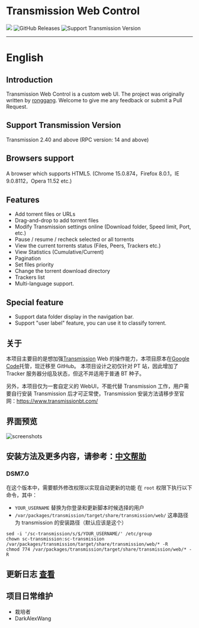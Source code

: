 # Transmission Web Control
![](https://img.shields.io/github/license/ronggang/transmission-web-control.svg)
![[GitHub Releases](https://github.com/transmission-web-control/transmission-web-control/releases)](https://img.shields.io/github/release/transmission-web-control/transmission-web-control.svg)
![Support Transmission Version](https://img.shields.io/badge/transmission-%3E=2.40%20(RPC%20%3E14)-green.svg)

---

# English

## Introduction

Transmission Web Control is a custom web UI. The project was originally written by [ronggang](https://github.com/ronggang/transmission-web-control).
Welcome to give me any feedback or submit a Pull Request.

## Support Transmission Version

Transmission 2.40 and above (RPC version: 14 and above)

## Browsers support

A browser which supports HTML5. (Chrome 15.0.874，Firefox 8.0.1，IE 9.0.8112，Opera 11.52 etc.)

## Features

- Add torrent files or URLs
- Drag-and-drop to add torrent files
- Modify Transmission settings online (Download folder, Speed limit, Port, etc.)
- Pause / resume / recheck selected or all torrents
- View the current torrents status (Files, Peers, Trackers etc.)
- View Statistics (Cumulative/Current)
- Pagination
- Set files priority
- Change the torrent download directory
- Trackers list
- Multi-language support.

## Special feature

- Support data folder display in the navigation bar.
- Support "user label" feature, you can use it to classify torrent.

<!--
## 国内镜像源
- https://gitee.com/culturist/transmission-web-control
-->

## 关于

本项目主要目的是想加强[Transmission](https://www.transmissionbt.com/) Web 的操作能力，本项目原本在[Google Code](https://code.google.com/p/transmission-control/)托管，现迁移至 GitHub。
本项目设计之初仅针对 PT 站，因此增加了 Tracker 服务器分组及状态，但这不并适用于普通 BT 种子。

另外，本项目仅为一套自定义的 WebUI，不能代替 Transmission 工作，用户需要自行安装 Transmission 后才可正常使，Transmission 安装方法请移步至官网：https://www.transmissionbt.com/

## 界面预览

![screenshots](https://user-images.githubusercontent.com/8065899/38598199-0d2e684c-3d8e-11e8-8b21-3cd1f3c7580a.png)

## 安装方法及更多内容，请参考：[中文帮助](https://github.com/ronggang/transmission-web-control/wiki/Home-CN)

### DSM7.0

在这个版本中，需要额外修改权限以实现自动更新的功能
在 `root` 权限下执行以下命令，其中：

- `YOUR_USERNAME` 替换为你登录和更新脚本时候选择的用户
- `/var/packages/transmission/target/share/transmission/web/` 这串路径为 transmission 的安装路径（默认应该是这个）

```shell
sed -i '/sc-transmission/s/$/YOUR_USERNAME/' /etc/group
chown sc-transmission:sc-transmission /var/packages/transmission/target/share/transmission/web/* -R
chmod 774 /var/packages/transmission/target/share/transmission/web/* -R
```

## 更新日志 [查看](https://github.com/ronggang/transmission-web-control/blob/master/CHANGELOG.md)

## 项目日常维护

- 栽培者
- DarkAlexWang
